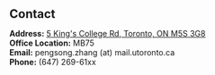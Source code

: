 <h1 id="contact"></h1>

<h2 style="margin: 60px 0px 10px;">Contact</h2>

<p><strong>Address:</strong> <a href="https://www.google.com/maps/place/Department+of+Mechanical+%26+Industrial+Engineering/@43.6599225,-79.394267,21z/data=!4m10!1m2!2m1!1sDepartment+of+Mechanical+%26+Industrial+Engineering+MB75!3m6!1s0x882b34b87edba55f:0x93c6fb430b6afd!8m2!3d43.6599435!4d-79.3941258!15sCjZEZXBhcnRtZW50IG9mIE1lY2hhbmljYWwgJiBJbmR1c3RyaWFsIEVuZ2luZWVyaW5nIE1CNzWSARV1bml2ZXJzaXR5X2RlcGFydG1lbnTgAQA!16s%2Fg%2F1q2_d4bkz?entry=ttu">5 King's College Rd, Toronto, ON M5S 3G8</a>
<br />
<strong>Office Location:</strong> MB75
<br />
<strong>Email:</strong> <email>pengsong.zhang (at) mail.utoronto.ca</email>
<br />
<strong>Phone:</strong> (647) 269-61xx</p>
